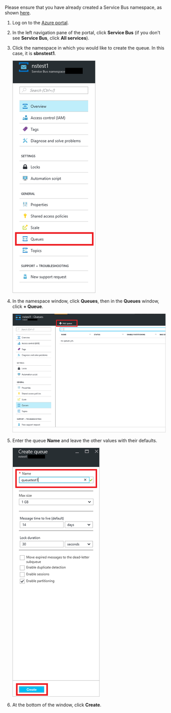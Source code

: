 Please ensure that you have already created a Service Bus namespace, as shown [here][namespace-how-to].

1. Log on to the [Azure portal][azure-portal].
2. In the left navigation pane of the portal, click **Service Bus** (if you don't see **Service Bus**, click **All services**).
3. Click the namespace in which you would like to create the queue. In this case, it is **sbnstest1**.
   
    ![Create a queue][createqueue1]
4. In the namespace window, click **Queues**, then in the **Queues** window, click **+ Queue**.
   
    ![Select Queues][createqueue2]
5. Enter the queue **Name** and leave the other values with their defaults.
   
    ![Select New][createqueue3]
6. At the bottom of the window, click **Create**.

[createqueue1]: ./media/service-bus-create-queue-portal/create-queue1.png
[createqueue2]: ./media/service-bus-create-queue-portal/create-queue2.png
[createqueue3]: ./media/service-bus-create-queue-portal/create-queue3.png

[namespace-how-to]: ../articles/service-bus-messaging/service-bus-create-namespace-portal.md
[azure-portal]: https://portal.azure.cn
